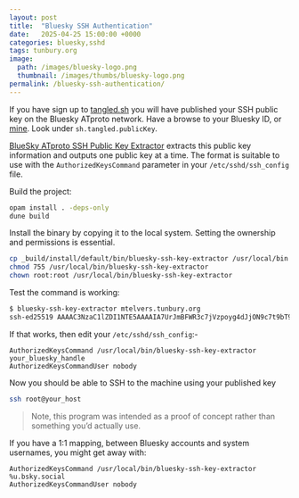 ```yaml
---
layout: post
title:  "Bluesky SSH Authentication"
date:   2025-04-25 15:00:00 +0000
categories: bluesky,sshd
tags: tunbury.org
image:
  path: /images/bluesky-logo.png
  thumbnail: /images/thumbs/bluesky-logo.png
permalink: /bluesky-ssh-authentication/
---
```


If you have sign up to [tangled.sh](https://tangled.sh) you will have published your SSH public key on the Bluesky ATproto network.  Have a browse to your Bluesky ID, or [mine](https://www.atproto-browser.dev/at/did:plc:476rmswt6ji7uoxyiwjna3ti). Look under `sh.tangled.publicKey`.

[BlueSky ATproto SSH Public Key Extractor](https://github.com/mtelvers/bluesky-ssh-key-extractor.git) extracts this public key information and outputs one public key at a time. The format is suitable to use with the `AuthorizedKeysCommand` parameter in your `/etc/sshd/ssh_config` file.

Build the project:

```sh
opam install . -deps-only
dune build
```

Install the binary by copying it to the local system. Setting the ownership and permissions is essential.

```sh
cp _build/install/default/bin/bluesky-ssh-key-extractor /usr/local/bin
chmod 755 /usr/local/bin/bluesky-ssh-key-extractor
chown root:root /usr/local/bin/bluesky-ssh-key-extractor
```

Test the command is working:

```sh
$ bluesky-ssh-key-extractor mtelvers.tunbury.org
ssh-ed25519 AAAAC3NzaC1lZDI1NTE5AAAAIA7UrJmBFWR3c7jVzpoyg4dJjON9c7t9bT9acfrj6G7i mark.elvers@tunbury.org
```

If that works, then edit your `/etc/sshd/ssh_config`:-

```
AuthorizedKeysCommand /usr/local/bin/bluesky-ssh-key-extractor your_bluesky_handle
AuthorizedKeysCommandUser nobody
```

Now you should be able to SSH to the machine using your published key

```sh
ssh root@your_host
```

> Note, this program was intended as a proof of concept rather than something you’d actually use.

If you have a 1:1 mapping, between Bluesky accounts and system usernames, you might get away with:

```
AuthorizedKeysCommand /usr/local/bin/bluesky-ssh-key-extractor %u.bsky.social
AuthorizedKeysCommandUser nobody
```
